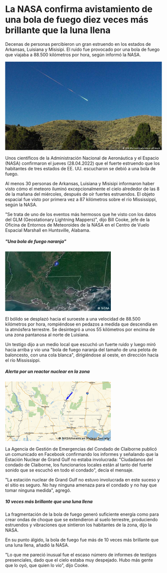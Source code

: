 # La NASA confirma avistamiento de una bola de fuego diez veces más brillante que la luna llena

Decenas de personas percibieron un gran estruendo en los estados de Arkansas, Luisiana y Misisipi. El ruido fue provocado por una bola de fuego que viajaba a 88.500 kilómetros por hora, según informó la NASA.

![Texto alternativo!](boladefuego.jpg)

Unos científicos de la Administración Nacional de Aeronáutica y el Espacio (NASA) confirmaron el jueves (28.04.2022) que el fuerte estruendo que los habitantes de tres estados de EE. UU. escucharon se debió a una bola de fuego.

Al menos 30 personas de Arkansas, Luisiana y Misisipi informaron haber visto cómo el meteoro iluminó excepcionalmente el cielo alrededor de las 8 de la mañana del miércoles, después de oír fuertes estruendos. El objeto espacial fue visto por primera vez a 87 kilómetros sobre el río Mississippi, según la NASA.

"Se trata de uno de los eventos más hermosos que he visto con los datos del GLM (Geostationary Lightning Mappers)", dijo Bill Cooke, jefe de la Oficina de Entornos de Meteoroides de la NASA en el Centro de Vuelo Espacial Marshall en Huntsville, Alabama.

##### "Una bola de fuego naranja"

![Texto alternativo!](imagenessatelite.jpg)

El bólido se desplazó hacia el suroeste a una velocidad de 88.500 kilómetros por hora, rompiéndose en pedazos a medida que descendía en la atmósfera terrestre. Se desintegró a unos 55 kilómetros por encima de una zona pantanosa al norte de Luisiana.

Un testigo dijo a un medio local que escuchó un fuerte ruido y luego miró hacia arriba y vio una "bola de fuego naranja del tamaño de una pelota de baloncesto, con una cola blanca", dirigiéndose al oeste, en dirección hacia el río Mississippi. 


##### Alerta por un reactor nuclear en la zona

![Texto alternativo!](mapa.png)

La Agencia de Gestión de Emergencias del Condado de Claiborne publicó un comunicado en Facebook confirmando los informes y señalando que la Estación Nuclear de Grand Gulf no estaba involucrada: "Ciudadanos del condado de Claiborne, los funcionarios locales están al tanto del fuerte sonido que se escuchó en todo el condado", decía el mensaje.

"La estación nuclear de Grand Gulf no estuvo involucrada en este suceso y el sitio es seguro. No hay ninguna amenaza para el condado y no hay que tomar ninguna medida", agregó.

##### 10 veces más brillante que una luna llena

La fragmentación de la bola de fuego generó suficiente energía como para crear ondas de choque que se extendieron al suelo terrestre, produciendo estruendos y  vibraciones que sintieron los habitantes de la zona, dijo la NASA.

En su punto álgido, la bola de fuego fue más de 10 veces más brillante que una luna llena, añadió la NASA.

"Lo que me pareció inusual fue el escaso número de informes de testigos presenciales, dado que el cielo estaba muy despejado. Hubo más gente que lo oyó, que quien lo vio", dijo Cooke.


